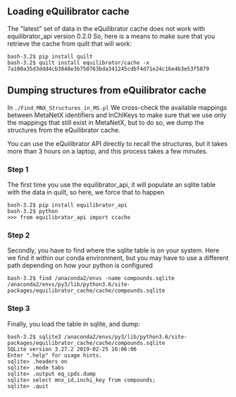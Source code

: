 ## Loading eQuilibrator cache

The "latest" set of data in the eQuilibrator cache does not work with equilibrator_api version 0.2.0
So, here is a means to make sure that you retrieve the cache from quilt that will work:

```
bash-3.2$ pip install quilt
bash-3.2$ quilt install equilibrator/cache -x 7a100a35d3ddd4cb3848e3b750763bda341245cdbf4d71e24c16e4b3e53f5879
```

## Dumping structures from eQuilibrator cache

In `./Find_MNX_Structures_in_MS.pl` We cross-check the available mappings between
MetaNetX identifiers and InChIKeys to make sure that we use only the mappings that still
exist in MetaNetX, but to do so, we dump the structures from the eQuilibrator cache.

You can use the eQuilibrator API directly to recall the structures, but it takes
more than 3 hours on a laptop, and this process takes a few minutes.

### Step 1

The first time you use the equilibrator_api, it will populate an sqlite table with the data in quilt,
so here, we force that to happen

```
bash-3.2$ pip install equilibrator_api
bash-3.2$ python
>>> from equilibrator_api import ccache
```

### Step 2

Secondly, you have to find where the sqlite table is on your system. Here we find it within our
conda environment, but you may have to use a different path depending on how your python is configured
```
bash-3.2$ find /anaconda2/envs -name compounds.sqlite
/anaconda2/envs/py3/lib/python3.6/site-packages/equilibrator_cache/cache/compounds.sqlite
```

### Step 3

Finally, you load the table in sqlite, and dump:

```
bash-3.2$ sqlite3 /anaconda2/envs/py3/lib/python3.6/site-packages/equilibrator_cache/cache/compounds.sqlite
SQLite version 3.27.2 2019-02-25 16:06:06
Enter ".help" for usage hints.
sqlite> .headers on
sqlite> .mode tabs
sqlite> .output eq_cpds.dump
sqlite> select mnx_id,inchi_key from compounds;
sqlite> .quit
```
